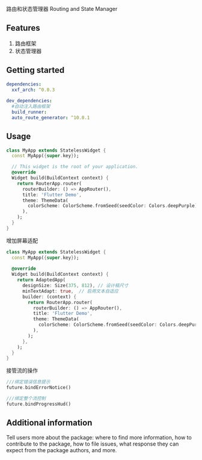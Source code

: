 <!--
This README describes the package. If you publish this package to pub.dev,
this README's contents appear on the landing page for your package.

For information about how to write a good package README, see the guide for
[writing package pages](https://dart.dev/tools/pub/writing-package-pages).

For general information about developing packages, see the Dart guide for
[creating packages](https://dart.dev/guides/libraries/create-packages)
and the Flutter guide for
[developing packages and plugins](https://flutter.dev/to/develop-packages).
-->

路由和状态管理器
Routing and State Manager

## Features

1. 路由框架
2. 状态管理器

## Getting started

```yaml
dependencies:
  xxf_arch: ^0.0.3
  
dev_dependencies:
  #自动注入路由框架
  build_runner:
  auto_route_generator: ^10.0.1
```
## Usage

```dart
class MyApp extends StatelessWidget {
  const MyApp({super.key});

  // This widget is the root of your application.
  @override
  Widget build(BuildContext context) {
    return RouterApp.router(
      routerBuilder: () => AppRouter(),
      title: 'Flutter Demo',
      theme: ThemeData(
        colorScheme: ColorScheme.fromSeed(seedColor: Colors.deepPurple),
      ),
    );
  }
}
```
增加屏幕适配
```dart
class MyApp extends StatelessWidget {
  const MyApp({super.key});
  
  @override
  Widget build(BuildContext context) {
    return AdaptedApp(
      designSize: Size(375, 812), // 设计稿尺寸
      minTextAdapt: true,  // 启用文本自适应
      builder: (context) {
        return RouterApp.router(
          routerBuilder: () => AppRouter(),
          title: 'Flutter Demo',
          theme: ThemeData(
            colorScheme: ColorScheme.fromSeed(seedColor: Colors.deepPurple),
          ),
        );
      },
    );
  }
}
```

接管流的操作
```dart
///绑定错误信息提示
future.bindErrorNotice()

///绑定整个流控制
future.bindProgressHud()
```


## Additional information

Tell users more about the package: where to find more information, how to
contribute to the package, how to file issues, what response they can expect
from the package authors, and more.
